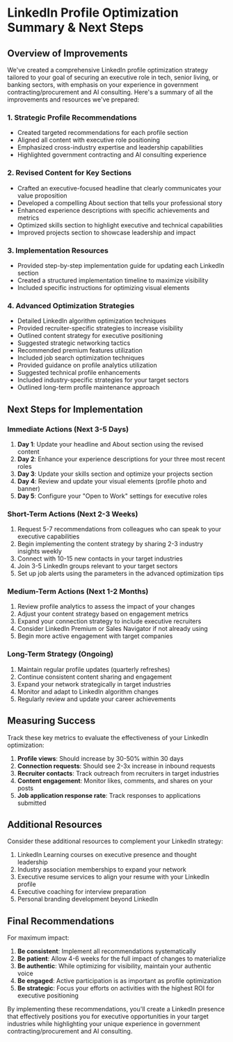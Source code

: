 # LinkedIn Profile Optimization Summary & Next Steps

## Overview of Improvements

We've created a comprehensive LinkedIn profile optimization strategy tailored to your goal of securing an executive role in tech, senior living, or banking sectors, with emphasis on your experience in government contracting/procurement and AI consulting. Here's a summary of all the improvements and resources we've prepared:

### 1. Strategic Profile Recommendations
- Created targeted recommendations for each profile section
- Aligned all content with executive role positioning
- Emphasized cross-industry expertise and leadership capabilities
- Highlighted government contracting and AI consulting experience

### 2. Revised Content for Key Sections
- Crafted an executive-focused headline that clearly communicates your value proposition
- Developed a compelling About section that tells your professional story
- Enhanced experience descriptions with specific achievements and metrics
- Optimized skills section to highlight executive and technical capabilities
- Improved projects section to showcase leadership and impact

### 3. Implementation Resources
- Provided step-by-step implementation guide for updating each LinkedIn section
- Created a structured implementation timeline to maximize visibility
- Included specific instructions for optimizing visual elements

### 4. Advanced Optimization Strategies
- Detailed LinkedIn algorithm optimization techniques
- Provided recruiter-specific strategies to increase visibility
- Outlined content strategy for executive positioning
- Suggested strategic networking tactics
- Recommended premium features utilization
- Included job search optimization techniques
- Provided guidance on profile analytics utilization
- Suggested technical profile enhancements
- Included industry-specific strategies for your target sectors
- Outlined long-term profile maintenance approach

## Next Steps for Implementation

### Immediate Actions (Next 3-5 Days)
1. **Day 1**: Update your headline and About section using the revised content
2. **Day 2**: Enhance your experience descriptions for your three most recent roles
3. **Day 3**: Update your skills section and optimize your projects section
4. **Day 4**: Review and update your visual elements (profile photo and banner)
5. **Day 5**: Configure your "Open to Work" settings for executive roles

### Short-Term Actions (Next 2-3 Weeks)
1. Request 5-7 recommendations from colleagues who can speak to your executive capabilities
2. Begin implementing the content strategy by sharing 2-3 industry insights weekly
3. Connect with 10-15 new contacts in your target industries
4. Join 3-5 LinkedIn groups relevant to your target sectors
5. Set up job alerts using the parameters in the advanced optimization tips

### Medium-Term Actions (Next 1-2 Months)
1. Review profile analytics to assess the impact of your changes
2. Adjust your content strategy based on engagement metrics
3. Expand your connection strategy to include executive recruiters
4. Consider LinkedIn Premium or Sales Navigator if not already using
5. Begin more active engagement with target companies

### Long-Term Strategy (Ongoing)
1. Maintain regular profile updates (quarterly refreshes)
2. Continue consistent content sharing and engagement
3. Expand your network strategically in target industries
4. Monitor and adapt to LinkedIn algorithm changes
5. Regularly review and update your career achievements

## Measuring Success

Track these key metrics to evaluate the effectiveness of your LinkedIn optimization:
1. **Profile views**: Should increase by 30-50% within 30 days
2. **Connection requests**: Should see 2-3x increase in inbound requests
3. **Recruiter contacts**: Track outreach from recruiters in target industries
4. **Content engagement**: Monitor likes, comments, and shares on your posts
5. **Job application response rate**: Track responses to applications submitted

## Additional Resources

Consider these additional resources to complement your LinkedIn strategy:
1. LinkedIn Learning courses on executive presence and thought leadership
2. Industry association memberships to expand your network
3. Executive resume services to align your resume with your LinkedIn profile
4. Executive coaching for interview preparation
5. Personal branding development beyond LinkedIn

## Final Recommendations

For maximum impact:
1. **Be consistent**: Implement all recommendations systematically
2. **Be patient**: Allow 4-6 weeks for the full impact of changes to materialize
3. **Be authentic**: While optimizing for visibility, maintain your authentic voice
4. **Be engaged**: Active participation is as important as profile optimization
5. **Be strategic**: Focus your efforts on activities with the highest ROI for executive positioning

By implementing these recommendations, you'll create a LinkedIn presence that effectively positions you for executive opportunities in your target industries while highlighting your unique experience in government contracting/procurement and AI consulting.
